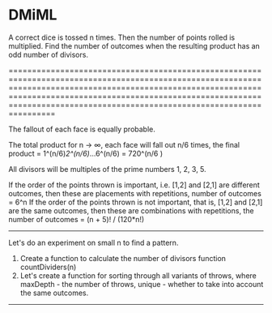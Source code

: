# DMiML
A correct dice is tossed n times. Then the number of points rolled is multiplied.
Find the number of outcomes when the resulting product has an odd number of divisors.

========================================================================================================================================================================================================================================================================================

The fallout of each face is equally probable.

The total product for n -> ∞, each face will fall out n/6 times, the final product = 1^(n/6)*2^(n/6)*…6^(n/6) = 720^(n/6 )

All divisors will be multiples of the prime numbers 1, 2, 3, 5.

If the order of the points thrown is important, i.e. [1,2] and [2,1] are different outcomes, then these are placements with repetitions, number of outcomes = 6^n
If the order of the points thrown is not important, that is, [1,2] and [2,1] are the same outcomes, then these are combinations with repetitions, the number of outcomes = (n + 5)! / (120*n!)

----------------------------------------------------------------------------------------------------------------------------------------------------------------------------------------------------------------------------------------------------------------------------------------

Let's do an experiment on small n to find a pattern.
1. Create a function to calculate the number of divisors function countDividers(n)
2. Let's create a function for sorting through all variants of throws, where maxDepth - the number of throws, unique - whether to take into account the same outcomes.

----------------------------------------------------------------------------------------------------------------------------------------------------------------------------------------------------------------------------------------------------------------------------------------

